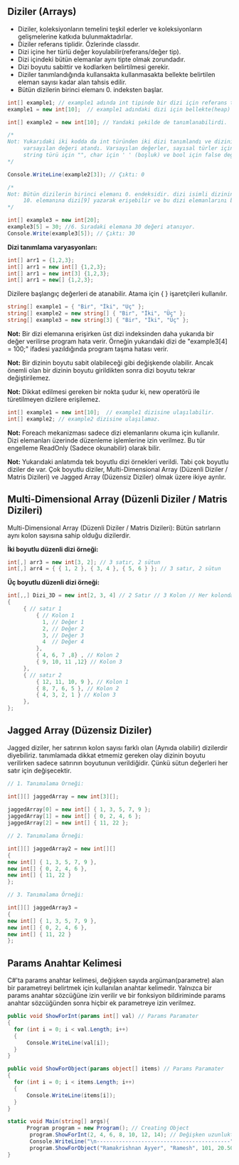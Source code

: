 
## Diziler (Arrays)
* Diziler, koleksiyonların temelini teşkil ederler ve koleksiyonların gelişmelerine katkıda bulunmaktadırlar.
* Diziler referans tiplidir. Özlerinde classdır.
* Dizi içine her türlü değer koyulabilir(referans/değer tip). 
* Dizi içindeki bütün elemanlar aynı tipte olmak zorundadır.
* Dizi boyutu sabittir ve kodlarken belirtilmesi gerekir.
* Diziler tanımlandığında kullansakta kullanmasakta bellekte belirtilen eleman sayısı kadar alan tahsis edilir.
* Bütün dizilerin birinci elemanı 0. indeksten başlar.

```cs
int[] example1; // example1 adında int tipinde bir dizi için referans tanımlaması yapıldı. (Referans tanımlaması yapıldı ama bellekte(heap) alan açılmadı!)
example1 = new int[10];  // example1 adındaki dizi için bellekte(heap) 10 tane int tipinde değer tutacak alan açıldı.

int[] example2 = new int[10]; // Yandaki şekilde de tanımlanabilirdi.

/*
Not: Yukarıdaki iki kodda da int türünden iki dizi tanımlandı ve dizinin her bir elemanına int türünün 
     varsayılan değeri atandı. Varsayılan değerler, sayısal türler için 0, object türü için NULL (yokluk),
     string türü için "", char için ' ' (boşluk) ve bool için false değerleridir.
*/

Console.WriteLine(example2[3]); // Çıktı: 0

/*
Not: Bütün dizilerin birinci elemanı 0. endeksidir. dizi isimli dizinin birinci elemanına dizi[0], 
     10. elemanına dizi[9] yazarak erişebilir ve bu dizi elemanlarını bir değişkenmiş gibi kullanabiliriz.             
*/

int[] example3 = new int[20];
example3[5] = 30; //6. Sıradaki elemana 30 değeri atanıyor.
Console.Write(example3[5]); // Çıktı: 30
```

**Dizi tanımlama varyasyonları:**
```cs
int[] arr1 = {1,2,3};
int[] arr1 = new int[] {1,2,3};
int[] arr1 = new int[3] {1,2,3};
int[] arr1 = new[] {1,2,3};
```

Dizilere başlangıç değerleri de atanabilir. Atama için { } işaretçileri kullanılır.
```cs
string[] example1 = { "Bir", "İki", "Üç" };
string[] example2 = new string[] { "Bir", "İki", "Üç" };
string[] example3 = new string[3] { "Bir", "İki", "Üç" };
```

           
**Not:** Bir dizi elemanına erişirken üst dizi indeksinden daha yukarıda bir değer verilirse program hata verir.
Örneğin yukarıdaki dizi de "example3[4] = 100;" ifadesi yazıldığında program taşma hatası verir.
              
**Not:** Bir dizinin boyutu sabit olabileceği gibi değişkende olabilir. Ancak önemli olan 
bir dizinin boyutu girildikten sonra dizi boyutu tekrar değiştirilemez.
             
**Not:** Dikkat edilmesi gereken bir nokta şudur ki, new operatörü ile türetilmeyen dizilere erişilemez.
```cs
int[] example1 = new int[10];  // example1 dizisine ulaşılabilir.
int[] example2; // example2 dizisine ulaşılamaz.
```    
**Not:** Foreach mekanizması sadece dizi elemanlarını okuma için kullanılır. Dizi elemanları üzerinde düzenleme 
 işlemlerine izin verilmez. Bu tür engelleme ReadOnly (Sadece okunabilir) olarak bilir.
             
**Not:** Yukarıdaki anlatımda tek boyutlu dizi örnekleri verildi. Tabi çok boyutlu diziler de var. Çok boyutlu diziler, 
Multi-Dimensional Array (Düzenli Diziler / Matris Dizileri) ve Jagged Array (Düzensiz Diziler) olmak üzere ikiye ayrılır.

 ## Multi-Dimensional Array (Düzenli Diziler / Matris Dizileri)

 Multi-Dimensional Array (Düzenli Diziler / Matris Dizileri): Bütün satırların aynı kolon sayısına sahip 
olduğu dizilerdir.
 
**İki boyutlu düzenli dizi örneği:**

```cs
int[,] arr3 = new int[3, 2]; // 3 satır, 2 sütun
int[,] arr4 = { { 1, 2 }, { 3, 4 }, { 5, 6 } }; // 3 satır, 2 sütun
```

**Üç boyutlu düzenli dizi örneği:**

```cs
int[,,] Dizi_3D = new int[2, 3, 4] // 2 Satır // 3 Kolon // Her kolonda 4 değer
{
     { // satır 1
         { // Kolon 1
           1, // Değer 1
           2, // Değer 2
           3, // Değer 3
           4  // Değer 4
         },
         { 4, 6, 7 ,8} , // Kolon 2
         { 9, 10, 11 ,12} // Kolon 3
     },
     { // satır 2
         { 12, 11, 10, 9 }, // Kolon 1
         { 8, 7, 6, 5 }, // Kolon 2
         { 4, 3, 2, 1 } // Kolon 3
     },
};
```

## Jagged Array (Düzensiz Diziler)

Jagged diziler, her satırının kolon sayısı farklı olan (Aynıda olabilir) dizilerdir diyebiliriz.
tanımlamada dikkat etmemiz gereken olay dizinin boyutu verilirken sadece satırının boyutunun verildiğidir. 
Çünkü sütun değerleri her satır için değişecektir.

```cs
// 1. Tanımalama Örneği:

int[][] jaggedArray = new int[3][];
             
jaggedArray[0] = new int[] { 1, 3, 5, 7, 9 };
jaggedArray[1] = new int[] { 0, 2, 4, 6 };
jaggedArray[2] = new int[] { 11, 22 };

// 2. Tanımalama Örneği:

int[][] jaggedArray2 = new int[][]
{
new int[] { 1, 3, 5, 7, 9 },
new int[] { 0, 2, 4, 6 },
new int[] { 11, 22 }
};

// 3. Tanımalama Örneği:

int[][] jaggedArray3 =
{
new int[] { 1, 3, 5, 7, 9 },
new int[] { 0, 2, 4, 6 },
new int[] { 11, 22 }
};
```

## Params Anahtar Kelimesi

C#'ta params anahtar kelimesi, değişken sayıda argüman(parametre) alan bir parametreyi belirtmek için kullanılan anahtar kelimedir. Yalnızca bir params anahtar sözcüğüne izin verilir ve bir fonksiyon bildiriminde params anahtar sözcüğünden sonra hiçbir ek parametreye izin verilmez.

```cs
public void ShowForInt(params int[] val) // Params Paramater  
{
  for (int i = 0; i < val.Length; i++)
  {
      Console.WriteLine(val[i]);
  }
}

public void ShowForObject(params object[] items) // Params Paramater  
{
  for (int i = 0; i < items.Length; i++)
  {
      Console.WriteLine(items[i]);
  }
}

static void Main(string[] args){
      Program program = new Program(); // Creating Object  
       program.ShowForInt(2, 4, 6, 8, 10, 12, 14); // Değişken uzunluktaki argümanları iletme
       Console.WriteLine("\n------------------------------------------");
       program.ShowForObject("Ramakrishnan Ayyer", "Ramesh", 101, 20.50, "Peter", 'A');
}
```














